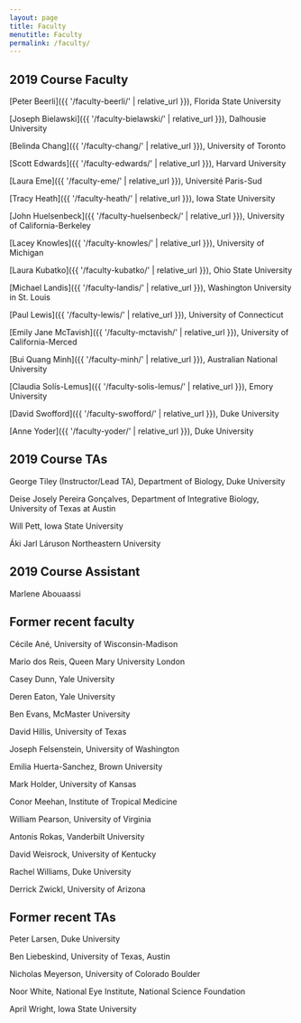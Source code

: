```yaml
---
layout: page
title: Faculty
menutitle: Faculty
permalink: /faculty/
---
```

## 2019 Course Faculty

[Peter Beerli]({{ '/faculty-beerli/' | relative_url }}), Florida State University

[Joseph Bielawski]({{ '/faculty-bielawski/' | relative_url }}), Dalhousie University

[Belinda Chang]({{ '/faculty-chang/' | relative_url }}), University of Toronto

[Scott Edwards]({{ '/faculty-edwards/' | relative_url }}), Harvard University

[Laura Eme]({{ '/faculty-eme/' | relative_url }}), Université Paris-Sud

[Tracy Heath]({{ '/faculty-heath/' | relative_url }}), Iowa State University

[John Huelsenbeck]({{ '/faculty-huelsenbeck/' | relative_url }}), University of California-Berkeley

[Lacey Knowles]({{ '/faculty-knowles/' | relative_url }}), University of Michigan

[Laura Kubatko]({{ '/faculty-kubatko/' | relative_url }}), Ohio State University

[Michael Landis]({{ '/faculty-landis/' | relative_url }}), Washington University in St. Louis

[Paul Lewis]({{ '/faculty-lewis/' | relative_url }}), University of Connecticut

[Emily Jane McTavish]({{ '/faculty-mctavish/' | relative_url }}), University of California-Merced

[Bui Quang Minh]({{ '/faculty-minh/' | relative_url }}), Australian National University

[Claudia Solís-Lemus]({{ '/faculty-solis-lemus/' | relative_url }}), Emory University

[David Swofford]({{ '/faculty-swofford/' | relative_url }}), Duke University

[Anne Yoder]({{ '/faculty-yoder/' | relative_url }}), Duke University

## 2019 Course TAs

George Tiley (Instructor/Lead TA), Department of Biology, Duke University

Deise Josely Pereira Gonçalves, Department of Integrative Biology, University of Texas at Austin

Will Pett, Iowa State University

Áki Jarl Láruson Northeastern University

## 2019 Course Assistant

Marlene Abouaassi

## Former recent faculty

Cécile Ané, University of Wisconsin-Madison

Mario dos Reis, Queen Mary University London

Casey Dunn, Yale University

Deren Eaton, Yale University

Ben Evans, McMaster University

David Hillis, University of Texas

Joseph Felsenstein, University of Washington

Emilia Huerta-Sanchez, Brown University

Mark Holder, University of Kansas

Conor Meehan, Institute of Tropical Medicine

William Pearson, University of Virginia

Antonis Rokas, Vanderbilt University

David Weisrock, University of Kentucky

Rachel Williams, Duke University

Derrick Zwickl, University of Arizona

## Former recent TAs

Peter Larsen, Duke University

Ben Liebeskind, University of Texas, Austin

Nicholas Meyerson, University of Colorado Boulder

Noor White, National Eye Institute, National Science Foundation

April Wright, Iowa State University


